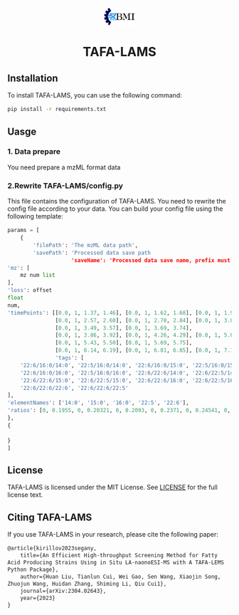 <div align=center>
<img src="assets/BMI64x38.png" alt="BMI.jpg" style="zoom:70%;" />
</div>

# <p align="center">TAFA-LAMS</p>

## Installation

To install TAFA-LAMS, you can use the following command:

```bash
pip install -r requirements.txt
```

## Uasge

### 1. Data prepare

You need prepare a mzML format data

### 2.Rewrite TAFA-LAMS/config.py

This file contains the configuration of TAFA-LAMS. You need to rewrite the config file according to your data.
You can build your config file using the following template:
```python
params = [
    {
        'filePath': 'The mzML data path',
        'savePath': 'Processed data save path
                    'saveName': 'Processed data save name, prefix must be xlsx',
'mz': [
    mz num list
],
'loss': offset
float
num,
'timePoints': [[0.0, 1, 1.37, 1.46], [0.0, 1, 1.62, 1.68], [0.0, 1, 1.98, 2.04], [0.0, 1, 2.36, 2.44],
               [0.0, 1, 2.57, 2.60], [0.0, 1, 2.78, 2.84], [0.0, 1, 3.01, 3.10], [0.0, 1, 3.24, 3.31],
               [0.0, 1, 3.49, 3.57], [0.0, 1, 3.69, 3.74],
               [0.0, 1, 3.86, 3.92], [0.0, 1, 4.26, 4.29], [0.0, 1, 5.02, 5.04], [0.0, 1, 5.20, 5.24],
               [0.0, 1, 5.43, 5.50], [0.0, 1, 5.69, 5.75],
               [0.0, 1, 6.14, 6.19], [0.0, 1, 6.81, 6.85], [0.0, 1, 7.15, 7.22], [0.0, 1, 8.05, 8.13],
               'tags': [
    '22:6/16:0/14:0', '22:5/16:0/14:0', '22:6/16:0/15:0', '22:5/16:0/15:0',
    '22:6/16:0/16:0', '22:5/16:0/16:0', '22:6/22:6/14:0', '22:6/22:5/14:0',
    '22:6/22:6/15:0', '22:6/22:5/15:0', '22:6/22:6/16:0', '22:6/22:5/16:0',
    '22:6/22:6/22:6', '22:6/22:6/22:5'
],
'elementNames': ['14:0', '15:0', '16:0', '22:5', '22:6'],
'ratios': [0, 0.1955, 0, 0.20321, 0, 0.2093, 0, 0.2371, 0, 0.24541, 0, 0.2522, 0, 0.2994]
},
{

}
]
```

## License

TAFA-LAMS is licensed under the MIT License. See [LICENSE](LICENSE) for the full license text.

## Citing TAFA-LAMS

If you use TAFA-LAMS in your research, please cite the following paper:

``` 
@article{kirillov2023segany,
    title={An Efficient High-throughput Screening Method for Fatty Acid Producing Strains Using in Situ LA-naonoESI-MS with A TAFA-LEMS Python Package}, 
    author={Huan Liu, Tianlun Cui, Wei Gao, Sen Wang, Xiaojin Song, Zhuojun Wang, Huidan Zhang, Shiming Li, Qiu Cui1},
    journal={arXiv:2304.02643},
    year={2023}
}
```